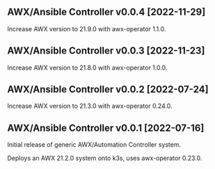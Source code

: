 

## AWX/Ansible Controller v0.0.4 [2022-11-29]

Increase AWX version to 21.9.0 with awx-operator 1.1.0.

## AWX/Ansible Controller v0.0.3 [2022-11-23]

Increase AWX version to 21.8.0 with awx-operator 1.0.0.

## AWX/Ansible Controller v0.0.2 [2022-07-24]

Increase AWX version to 21.3.0 with awx-operator 0.24.0.

## AWX/Ansible Controller v0.0.1 [2022-07-16]

Initial release of generic AWX/Automation Controller system.

Deploys an AWX 21.2.0 system onto k3s, uses awx-operator 0.23.0.